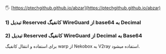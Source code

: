 
🖐 [https://ptechgithub.github.io/abzar](https://ptechgithub.github.io/abzar)
                

### 1) تبدیل Reserved کانفیگ WireGuard از base64 به Decimal
### 2) تبدیل Reserved کانفیگ WireGuard از Decimal به Base64

برای استفاده و انتقال کانفیگ warp از Nekobox به V2ray استفاده میشود.
